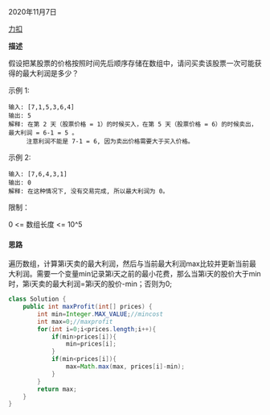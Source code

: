 2020年11月7日

[力扣](https://leetcode-cn.com/problems/gu-piao-de-zui-da-li-run-lcof/)

**描述**

假设把某股票的价格按照时间先后顺序存储在数组中，请问买卖该股票一次可能获得的最大利润是多少？

示例 1:
```
输入: [7,1,5,3,6,4]
输出: 5
解释: 在第 2 天（股票价格 = 1）的时候买入，在第 5 天（股票价格 = 6）的时候卖出，最大利润 = 6-1 = 5 。
     注意利润不能是 7-1 = 6, 因为卖出价格需要大于买入价格。
```
示例 2:
```
输入: [7,6,4,3,1]
输出: 0
解释: 在这种情况下, 没有交易完成, 所以最大利润为 0。
```
限制：

0 <= 数组长度 <= 10^5

#### 思路

遍历数组，计算第i天卖的最大利润，然后与当前最大利润max比较并更新当前最大利润。需要一个变量min记录第i天之前的最小花费，那么当第i天的股价大于min时，第i天卖的最大利润=第i天的股价-min；否则为0;

```java
class Solution {
    public int maxProfit(int[] prices) {
        int min=Integer.MAX_VALUE;//mincost
        int max=0;//maxprofit
        for(int i=0;i<prices.length;i++){
            if(min>prices[i]){
                min=prices[i];
            }
            if(min<prices[i]){
                max=Math.max(max, prices[i]-min);
            }
        }
        return max;
    }
}
```
